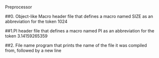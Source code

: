 Preprocessor

##0. Object-like Macro
header file that defines a macro named SIZE as an abbreviation for the token 1024

##1.PI
header file that defines a macro named PI as an abbreviation for the token 3.14159265359

##2. File name
program that prints the name of the file it was compiled from, followed by a new line
